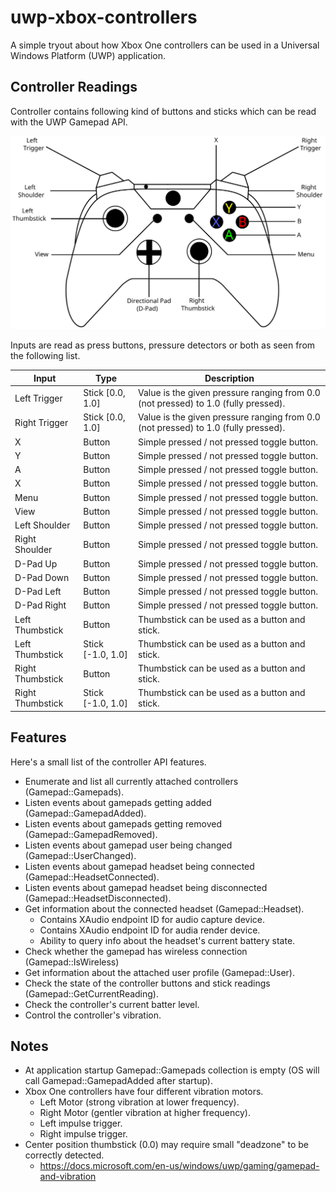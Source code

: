 # uwp-xbox-controllers
A simple tryout about how Xbox One controllers can be used in a Universal Windows Platform (UWP) application.

## Controller Readings
Controller contains following kind of buttons and sticks which can be read with the UWP Gamepad API.

![alt text](https://github.com/toivjon/uwp-xbox-controllers/blob/master/Images/xbox-controller.svg "Xbox One Controller")

Inputs are read as press buttons, pressure detectors or both as seen from the following list.

| Input            | Type              | Description                                   |
| ---------------- | ----------------- | --------------------------------------------- |
| Left Trigger     | Stick [0.0, 1.0]  | Value is the given pressure ranging from 0.0 (not pressed) to 1.0 (fully pressed). |
| Right Trigger	   | Stick [0.0, 1.0]  | Value is the given pressure ranging from 0.0 (not pressed) to 1.0 (fully pressed). |
| X                | Button            | Simple pressed / not pressed toggle button.   |
| Y                | Button            | Simple pressed / not pressed toggle button.   |
| A                | Button            | Simple pressed / not pressed toggle button.   |
| X                | Button            | Simple pressed / not pressed toggle button.   |
| Menu             | Button            | Simple pressed / not pressed toggle button.   |
| View             | Button            | Simple pressed / not pressed toggle button.   |
| Left Shoulder    | Button            | Simple pressed / not pressed toggle button.   |
| Right Shoulder   | Button            | Simple pressed / not pressed toggle button.   |
| D-Pad Up		   | Button            | Simple pressed / not pressed toggle button.   |
| D-Pad Down       | Button            | Simple pressed / not pressed toggle button.   |
| D-Pad Left	   | Button            | Simple pressed / not pressed toggle button.   |
| D-Pad Right	   | Button            | Simple pressed / not pressed toggle button.   |
| Left Thumbstick  | Button            | Thumbstick can be used as a button and stick. |
| Left Thumbstick  | Stick [-1.0, 1.0] | Thumbstick can be used as a button and stick. |
| Right Thumbstick | Button            | Thumbstick can be used as a button and stick. |
| Right Thumbstick | Stick [-1.0, 1.0] | Thumbstick can be used as a button and stick. |

## Features
Here's a small list of the controller API features.

- Enumerate and list all currently attached controllers (Gamepad::Gamepads).
- Listen events about gamepads getting added (Gamepad::GamepadAdded).
- Listen events about gamepads getting removed (Gamepad::GamepadRemoved).
- Listen events about gamepad user being changed (Gamepad::UserChanged).
- Listen events about gamepad headset being connected (Gamepad::HeadsetConnected).
- Listen events about gamepad headset being disconnected (Gamepad::HeadsetDisconnected).
- Get information about the connected headset (Gamepad::Headset).
  - Contains XAudio endpoint ID for audio capture device.
  - Contains XAudio endpoint ID for audia render device.
  - Ability to query info about the headset's current battery state.
- Check whether the gamepad has wireless connection (Gamepad::IsWireless)
- Get information about the attached user profile (Gamepad::User).
- Check the state of the controller buttons and stick readings (Gamepad::GetCurrentReading).
- Check the controller's current batter level.
- Control the controller's vibration.

## Notes

- At application startup Gamepad::Gamepads collection is empty (OS will call Gamepad::GamepadAdded after startup).
- Xbox One controllers have four different vibration motors.
  - Left Motor (strong vibration at lower frequency).
  - Right Motor (gentler vibration at higher frequency).
  - Left impulse trigger.
  - Right impulse trigger.
- Center position thumbstick (0.0) may require small "deadzone" to be correctly detected.
  - https://docs.microsoft.com/en-us/windows/uwp/gaming/gamepad-and-vibration